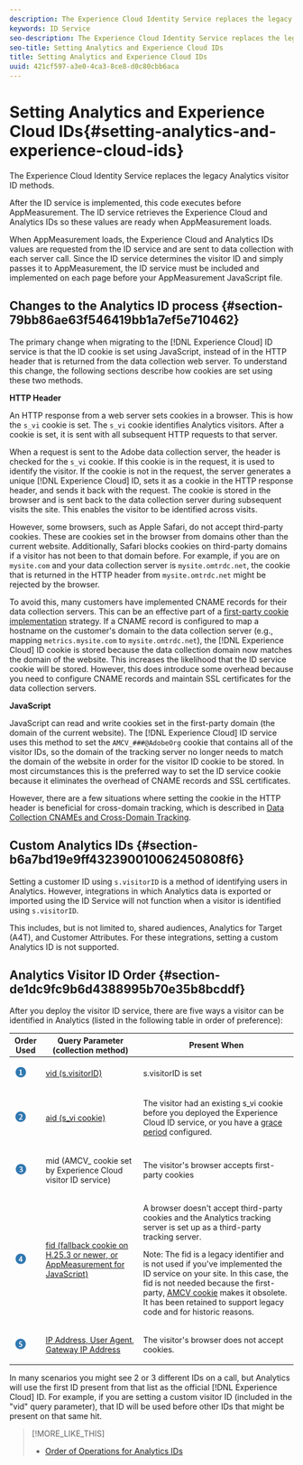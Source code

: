 ```yaml
---
description: The Experience Cloud Identity Service replaces the legacy Analytics visitor ID methods.
keywords: ID Service
seo-description: The Experience Cloud Identity Service replaces the legacy Analytics visitor ID methods.
seo-title: Setting Analytics and Experience Cloud IDs
title: Setting Analytics and Experience Cloud IDs
uuid: 421cf597-a3e0-4ca3-8ce8-d0c80cbb6aca
---
```


# Setting Analytics and Experience Cloud IDs{#setting-analytics-and-experience-cloud-ids}

The Experience Cloud Identity Service replaces the legacy Analytics visitor ID methods.

After the ID service is implemented, this code executes before AppMeasurement. The ID service retrieves the Experience Cloud and Analytics IDs so these values are ready when AppMeasurement loads.

When AppMeasurement loads, the Experience Cloud and Analytics IDs values are requested from the ID service and are sent to data collection with each server call. Since the ID service determines the visitor ID and simply passes it to AppMeasurement, the ID service must be included and implemented on each page before your AppMeasurement JavaScript file.

## Changes to the Analytics ID process {#section-79bb86ae63f546419bb1a7ef5e710462}

The primary change when migrating to the [!DNL Experience Cloud] ID service is that the ID cookie is set using JavaScript, instead of in the HTTP header that is returned from the data collection web server. To understand this change, the following sections describe how cookies are set using these two methods.

**HTTP Header**

An HTTP response from a web server sets cookies in a browser. This is how the `s_vi` cookie is set. The `s_vi` cookie identifies Analytics visitors. After a cookie is set, it is sent with all subsequent HTTP requests to that server.

When a request is sent to the Adobe data collection server, the header is checked for the `s_vi` cookie. If this cookie is in the request, it is used to identify the visitor. If the cookie is not in the request, the server generates a unique [!DNL Experience Cloud] ID, sets it as a cookie in the HTTP response header, and sends it back with the request. The cookie is stored in the browser and is sent back to the data collection server during subsequent visits the site. This enables the visitor to be identified across visits.

However, some browsers, such as Apple Safari, do not accept third-party cookies. These are cookies set in the browser from domains other than the current website. Additionally, Safari blocks cookies on third-party domains if a visitor has not been to that domain before. For example, if you are on `mysite.com` and your data collection server is `mysite.omtrdc.net`, the cookie that is returned in the HTTP header from `mysite.omtrdc.net` might be rejected by the browser.

To avoid this, many customers have implemented CNAME records for their data collection servers. This can be an effective part of a [first-party cookie implementation](https://marketing.adobe.com/resources/help/en_US/whitepapers/first_party_cookies/) strategy. If a CNAME record is configured to map a hostname on the customer's domain to the data collection server (e.g., mapping `metrics.mysite.com` to `mysite.omtrdc.net`), the [!DNL Experience Cloud] ID cookie is stored because the data collection domain now matches the domain of the website. This increases the likelihood that the ID service cookie will be stored. However, this does introduce some overhead because you need to configure CNAME records and maintain SSL certificates for the data collection servers.

**JavaScript**

JavaScript can read and write cookies set in the first-party domain (the domain of the current website). The [!DNL Experience Cloud] ID service uses this method to set the `AMCV_###@AdobeOrg` cookie that contains all of the visitor IDs, so the domain of the tracking server no longer needs to match the domain of the website in order for the visitor ID cookie to be stored. In most circumstances this is the preferred way to set the ID service cookie because it eliminates the overhead of CNAME records and SSL certificates.

However, there are a few situations where setting the cookie in the HTTP header is beneficial for cross-domain tracking, which is described in [Data Collection CNAMEs and Cross-Domain Tracking](../../reference/analytics-reference/cname.md#concept-4df91f8a30ad4ec7a01eb943d579cc9d).

## Custom Analytics IDs {#section-b6a7bd19e9ff432390010062450808f6}

Setting a customer ID using `s.visitorID` is a method of identifying users in Analytics. However, integrations in which Analytics data is exported or imported using the ID Service will not function when a visitor is identified using `s.visitorID`.

This includes, but is not limited to, shared audiences, Analytics for Target (A4T), and Customer Attributes. For these integrations, setting a custom Analytics ID is not supported.

## Analytics Visitor ID Order {#section-de1dc9fc9b6d4388995b70e35b8bcddf}

After you deploy the visitor ID service, there are five ways a visitor can be identified in Analytics (listed in the following table in order of preference): 

<table id="table_D267D36451F643D1BB68AF6FEAA6AD1A"> 
 <thead> 
  <tr> 
   <th colname="col1" class="entry"> Order Used </th> 
   <th colname="col2" class="entry"> Query Parameter (collection method) </th> 
   <th colname="col3" class="entry"> Present When </th> 
  </tr> 
 </thead>
 <tbody> 
  <tr> 
   <td colname="col1"> <p> <img id="image_9F3E58898A1B4F40BBDEF5ADE362E55C" src="assets/step1_icon.png" /> </p> </td> 
   <td colname="col2"> <p> <a href="https://marketing.adobe.com/resources/help/en_US/sc/implement/?f=visid_custom" format="http" scope="external"> vid (s.visitorID)</a> </p> </td> 
   <td colname="col3"> <p>s.visitorID is set </p> </td> 
  </tr> 
  <tr> 
   <td colname="col1"> <p> <img id="image_77A06981672745B6AEA8BB4D55911CCA" src="assets/step2_icon.png" /> </p> </td> 
   <td colname="col2"> <p> <a href="https://marketing.adobe.com/resources/help/en_US/sc/implement/?f=visid_analytics" format="http" scope="external"> aid (s_vi cookie)</a> </p> </td> 
   <td colname="col3"> <p>The visitor had an existing s_vi cookie before you deployed the <span class="keyword"> Experience Cloud</span> ID service, or you have a <a href="../../reference/analytics-reference/grace-period.md" format="dita" scope="local"> grace period</a> configured. </p> </td> 
  </tr> 
  <tr> 
   <td colname="col1"> <p> <img id="image_0A950B1A6B004387AFEE8EED882739CB" src="assets/step3_icon.png" /> </p> </td> 
   <td colname="col2"> <p>mid (AMCV_ cookie set by Experience Cloud visitor ID service) </p> </td> 
   <td colname="col3"> <p>The visitor's browser accepts first-party cookies </p> </td> 
  </tr> 
  <tr> 
   <td colname="col1"> <p> <img id="image_6F0ED8FE3EF846CA8E6ECCC3C0070D85" src="assets/step4_icon.png" /> </p> </td> 
   <td colname="col2"> <p> <a href="https://marketing.adobe.com/resources/help/en_US/sc/implement/?f=visid_fallback" format="http" scope="external"> fid (fallback cookie on H.25.3 or newer, or AppMeasurement for JavaScript)</a> </p> </td> 
   <td colname="col3"> <p>A browser doesn't accept third-party cookies and the Analytics tracking server is set up as a third-party tracking server. </p> <p> <p>Note: The <span class="codeph"> fid</span> is a legacy identifier and is not used if you've implemented the ID service on your site. In this case, the <span class="codeph"> fid</span> is not needed because the first-party, <a href="../../introduction/cookies.md" format="dita" scope="local"> AMCV cookie</a> makes it obsolete. It has been retained to support legacy code and for historic reasons. </p> </p> </td> 
  </tr> 
  <tr> 
   <td colname="col1"> <p> <img id="image_23D8C0EB69EC4084BC237B5B98C036F4" src="assets/step5_icon.png" /> </p> </td> 
   <td colname="col2"> <p> <a href="https://marketing.adobe.com/resources/help/en_US/sc/implement/?f=visid_fallback" format="http" scope="external"> IP Address, User Agent, Gateway IP Address</a> </p> </td> 
   <td colname="col3"> <p>The visitor's browser does not accept cookies. </p> </td> 
  </tr> 
 </tbody> 
</table>

In many scenarios you might see 2 or 3 different IDs on a call, but Analytics will use the first ID present from that list as the official [!DNL Experience Cloud] ID. For example, if you are setting a custom visitor ID (included in the "vid" query parameter), that ID will be used before other IDs that might be present on that same hit. 

>[!MORE_LIKE_THIS]
>
>* [Order of Operations for Analytics IDs](../../reference/analytics-reference/analytics-order-of-operations.md#concept-b92935b4fff545adb4773f3728bc15ef)
